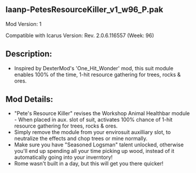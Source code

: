 laanp-PetesResourceKiller_v1_w96_P.pak
----------------------------------------------------------------------
Mod Version: 1

Compatible with Icarus Version: Rev. 2.0.6.116557 (Week: 96)

## Description:
- Inspired by DexterMod's 'One_Hit_Wonder' mod, this suit module enables 100% of the time, 1-hit resource gathering for trees, rocks & ores.

## Mod Details:
- "Pete's Resource Killer" revises the Workshop Animal Healthbar module - When placed in aux. slot of suit, activates 100% chance of 1-hit resource gathering for trees, rocks & ores.
- Simply remove the module from your envirosuit auxilliary slot, to neutralize the effects and chop trees or mine normally.
- Make sure you have "Seasoned Logsman" talent unlocked, otherwise you'll end up spending all your time picking up wood, instead of it automatically going into your inverntory!
- Rome wasn't built in a day, but this will get you there quicker!



























